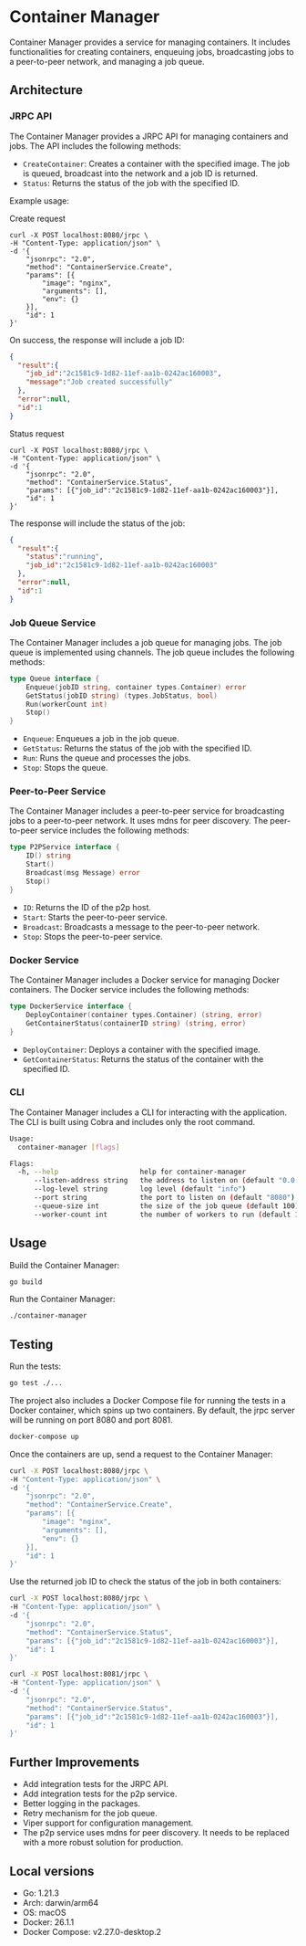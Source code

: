 # Container Manager

Container Manager provides a service for managing containers. It includes functionalities for creating containers, enqueuing jobs, broadcasting jobs to a peer-to-peer network, and managing a job queue.

## Architecture

### JRPC API

The Container Manager provides a JRPC API for managing containers and jobs. The API includes the following methods:

- `CreateContainer`: Creates a container with the specified image. The job is queued, broadcast into the network and a job ID is returned.
- `Status`: Returns the status of the job with the specified ID.

Example usage:

Create request
```curl
curl -X POST localhost:8080/jrpc \
-H "Content-Type: application/json" \
-d '{
    "jsonrpc": "2.0",
    "method": "ContainerService.Create",
    "params": [{
        "image": "nginx",
        "arguments": [],
        "env": {}
    }],
    "id": 1
}'
```

On success, the response will include a job ID:

```json
{
  "result":{
    "job_id":"2c1581c9-1d82-11ef-aa1b-0242ac160003",
    "message":"Job created successfully"
  },
  "error":null,
  "id":1
}
```

Status request
```curl
curl -X POST localhost:8080/jrpc \
-H "Content-Type: application/json" \
-d '{
    "jsonrpc": "2.0",
    "method": "ContainerService.Status",
    "params": [{"job_id":"2c1581c9-1d82-11ef-aa1b-0242ac160003"}],
    "id": 1
}'
```

The response will include the status of the job:

```json
{
  "result":{
    "status":"running",
    "job_id":"2c1581c9-1d82-11ef-aa1b-0242ac160003"
  },
  "error":null,
  "id":1
}
```

### Job Queue Service

The Container Manager includes a job queue for managing jobs. The job queue is implemented using channels. The job queue includes the following methods:

```go
type Queue interface {
	Enqueue(jobID string, container types.Container) error
	GetStatus(jobID string) (types.JobStatus, bool)
	Run(workerCount int)
	Stop()
}
```

- `Enqueue`: Enqueues a job in the job queue.
- `GetStatus`: Returns the status of the job with the specified ID.
- `Run`: Runs the queue and processes the jobs.
- `Stop`: Stops the queue.

### Peer-to-Peer Service

The Container Manager includes a peer-to-peer service for broadcasting jobs to a peer-to-peer network. It uses mdns for peer discovery.
The peer-to-peer service includes the following methods:

```go
type P2PService interface {
	ID() string
	Start()
	Broadcast(msg Message) error
	Stop()
}
```

- `ID`: Returns the ID of the p2p host.
- `Start`: Starts the peer-to-peer service.
- `Broadcast`: Broadcasts a message to the peer-to-peer network.
- `Stop`: Stops the peer-to-peer service.

### Docker Service

The Container Manager includes a Docker service for managing Docker containers. The Docker service includes the following methods:

```go
type DockerService interface {
	DeployContainer(container types.Container) (string, error)
	GetContainerStatus(containerID string) (string, error)
}
```

- `DeployContainer`: Deploys a container with the specified image.
- `GetContainerStatus`: Returns the status of the container with the specified ID.

### CLI

The Container Manager includes a CLI for interacting with the application. The CLI is built using Cobra and includes only the root command.

```bash
Usage:
  container-manager [flags]

Flags:
  -h, --help                    help for container-manager
      --listen-address string   the address to listen on (default "0.0.0.0")
      --log-level string        log level (default "info")
      --port string             the port to listen on (default "8080")
      --queue-size int          the size of the job queue (default 100)
      --worker-count int        the number of workers to run (default 10)
```

## Usage

Build the Container Manager:

```bash
go build
```

Run the Container Manager:

```bash
./container-manager
```

## Testing

Run the tests:

```bash
go test ./...
```

The project also includes a Docker Compose file for running the tests in a Docker container, which spins up two containers. By default, the jrpc server
will be running on port 8080 and port 8081.

```bash
docker-compose up
```

Once the containers are up, send a request to the Container Manager:

```bash
curl -X POST localhost:8080/jrpc \
-H "Content-Type: application/json" \
-d '{
    "jsonrpc": "2.0",
    "method": "ContainerService.Create",
    "params": [{
        "image": "nginx",
        "arguments": [],
        "env": {}
    }],
    "id": 1
}'
```

Use the returned job ID to check the status of the job in both containers:

```bash
curl -X POST localhost:8080/jrpc \
-H "Content-Type: application/json" \
-d '{
    "jsonrpc": "2.0",
    "method": "ContainerService.Status",
    "params": [{"job_id":"2c1581c9-1d82-11ef-aa1b-0242ac160003"}],
    "id": 1
}'
```

```bash
curl -X POST localhost:8081/jrpc \
-H "Content-Type: application/json" \
-d '{
    "jsonrpc": "2.0",
    "method": "ContainerService.Status",
    "params": [{"job_id":"2c1581c9-1d82-11ef-aa1b-0242ac160003"}],
    "id": 1
}'
```

## Further Improvements

- Add integration tests for the JRPC API.
- Add integration tests for the p2p service.
- Better logging in the packages.
- Retry mechanism for the job queue.
- Viper support for configuration management.
- The p2p service uses mdns for peer discovery. It needs to be replaced with a more robust solution for production.

## Local versions

- Go: 1.21.3
- Arch: darwin/arm64
- OS: macOS
- Docker: 26.1.1
- Docker Compose: v2.27.0-desktop.2